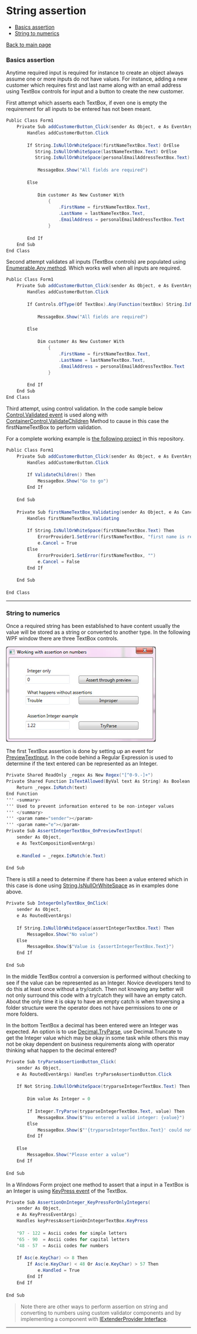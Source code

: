 # String assertion

- [Basics assertion](#stringBasics1)
- [String to numerics](#stringToNumerics)

[Back to main page](../readme.md)

### Basics assertion <a name="stringBasics1"></a>
Anytime required input is required for instance to create an object always assume one or more inputs do not have values. For instance, adding a new customer which requires first and last name along with an email address using TextBox controls for input and a button to create the new customer.

First attempt which asserts each TextBox, if even one is empty the requirement for all inputs to be entered has not been meant.
```csharp
Public Class Form1
    Private Sub addCustomerButton_Click(sender As Object, e As EventArgs) _
        Handles addCustomerButton.Click

        If String.IsNullOrWhiteSpace(firstNameTextBox.Text) OrElse
           String.IsNullOrWhiteSpace(lastNameTextBox.Text) OrElse
           String.IsNullOrWhiteSpace(personalEmailAddressTextBox.Text) Then

            MessageBox.Show("All fields are required")

        Else

            Dim customer As New Customer With
                {
                    .FirstName = firstNameTextBox.Text,
                    .LastName = lastNameTextBox.Text,
                    .EmailAddress = personalEmailAddressTextBox.Text
                }

        End If
    End Sub
End Class
```

Second attempt validates all inputs (TextBox controls) are populated using [Enumerable.Any method](https://docs.microsoft.com/en-us/dotnet/api/system.linq.enumerable.any?view=netframework-4.7.2). Which works well when all inputs are required.

```csharp
Public Class Form1
    Private Sub addCustomerButton_Click(sender As Object, e As EventArgs) _
        Handles addCustomerButton.Click

        If Controls.OfType(Of TextBox).Any(Function(textBox) String.IsNullOrWhiteSpace(textBox.Text)) Then

            MessageBox.Show("All fields are required")

        Else

            Dim customer As New Customer With
                {
                    .FirstName = firstNameTextBox.Text,
                    .LastName = lastNameTextBox.Text,
                    .EmailAddress = personalEmailAddressTextBox.Text
                }

        End If
    End Sub
End Class
``````
Third attempt, using control validation. In the code sample below
[Control.Validated event](https://docs.microsoft.com/en-us/dotnet/api/system.windows.forms.control.validated?view=netframework-4.7.2) is used along 
with [ContainerControl.ValidateChildren](http://example.com) Method to cause in this case the firstNameTextBox to perform validation.

For a complete working example is [the following project](http://example.com) in this repository.

```csharp
Public Class Form1
    Private Sub addCustomerButton_Click(sender As Object, e As EventArgs) _
        Handles addCustomerButton.Click

        If ValidateChildren() Then
            MessageBox.Show("Go to go")
        End If

    End Sub

    Private Sub firstNameTextBox_Validating(sender As Object, e As CancelEventArgs) _
        Handles firstNameTextBox.Validating

        If String.IsNullOrWhiteSpace(firstNameTextBox.Text) Then
            ErrorProvider1.SetError(firstNameTextBox, "first name is required")
            e.Cancel = True
        Else
            ErrorProvider1.SetError(firstNameTextBox, "")
            e.Cancel = False
        End If

    End Sub

End Class
```
---
### String to numerics <a name="stringToNumerics"></a>

Once a required string has been established to have content usually the value will be stored as a string or converted to another type. In the following WPF window there are three TextBox controls.

![Screen](../Images/WPF_StringToIntegerExamples.jpg)

The first TextBox assertion is done by setting up an event for [PreviewTextInput](https://docs.microsoft.com/en-us/dotnet/api/system.windows.uielement.previewtextinput?view=netframework-4.7.2). In the code behind
a Regular Expression is used to determine if the text entered can be represented as an Integer.

```csharp
Private Shared ReadOnly _regex As New Regex("[^0-9.-]+")
Private Shared Function IsTextAllowed(ByVal text As String) As Boolean
    Return _regex.IsMatch(text)
End Function
''' <summary>
''' Used to prevent information entered to be non-integer values
''' </summary>
''' <param name="sender"></param>
''' <param name="e"></param>
Private Sub AssertIntegerTextBox_OnPreviewTextInput(
    sender As Object,
    e As TextCompositionEventArgs)

    e.Handled = _regex.IsMatch(e.Text)

End Sub
```
There is still a need to determine if there has been a value entered which in this case is done using [String.IsNullOrWhiteSpace](https://docs.microsoft.com/en-us/dotnet/api/system.string.isnullorempty?view=netframework-4.7.2) as in examples done above.

```csharp
Private Sub IntegerOnlyTextBox_OnClick(
    sender As Object,
    e As RoutedEventArgs)

    If String.IsNullOrWhiteSpace(assertIntegerTextBox.Text) Then
        MessageBox.Show("No value")
    Else
        MessageBox.Show($"Value is {assertIntegerTextBox.Text}")
    End If

End Sub
```
In the middle TextBox control a conversion is performed without checking to see if the value can be represented as an Integer. Novice developers tend to do this at least once without a try/catch.
Then not knowing any better will not only surround this code with a try/catch they will have an empty catch. About the only time it is okay to have an empty catch is when traversing a folder structure were the operator does not have permissions to one or more folders.

In the bottom TextBox a decimal has been entered were an Integer was expected. An option is to use [Decimal.TryParse](https://docs.microsoft.com/en-us/dotnet/api/system.decimal.truncate?view=netframework-4.7.2), use Decimal.Truncate to get the Integer value 
which may be okay in some task while others this may not be okay dependent on business requirements along with operator thinking what happen to the decimal entered?

```csharp
Private Sub tryParseAssertionButton_Click(
    sender As Object,
    e As RoutedEventArgs) Handles tryParseAssertionButton.Click

    If Not String.IsNullOrWhiteSpace(tryparseIntegerTextBox.Text) Then

        Dim value As Integer = 0

        If Integer.TryParse(tryparseIntegerTextBox.Text, value) Then
            MessageBox.Show($"You entered a valid integer: {value}")
        Else
            MessageBox.Show($"'{tryparseIntegerTextBox.Text}' could not be converted to an integer")
        End If

    Else
        MessageBox.Show("Please enter a value")
    End If

End Sub
``````

In a Windows Form project one method to assert that a input in a TextBox is an Integer is using [KeyPress event](https://docs.microsoft.com/en-us/dotnet/api/system.windows.forms.control.keypress?view=netframework-4.7.2) of the TextBox.

```csharp
Private Sub AssertionOnInteger_KeyPressForOnlyIntegers(
    sender As Object,
    e As KeyPressEventArgs) _
    Handles keyPressAssertionOnIntegerTextBox.KeyPress

    '97 - 122 = Ascii codes for simple letters
    '65 - 90  = Ascii codes for capital letters
    '48 - 57  = Ascii codes for numbers

    If Asc(e.KeyChar) <> 8 Then
        If Asc(e.KeyChar) < 48 Or Asc(e.KeyChar) > 57 Then
            e.Handled = True
        End If
    End If

End Sub
```
> Note there are other ways to perform assertion on string and converting to numbers using custom validator components and by implementing a component with [IExtenderProvider Interface](https://docs.microsoft.com/en-us/dotnet/api/system.componentmodel.iextenderprovider?view=netframework-4.7.2).
---
